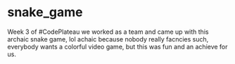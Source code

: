# snake_game
Week 3 of #CodePlateau we worked as a team and came up with this archaic snake game, lol achaic because nobody really facncies such, everybody wants a colorful video game, but this was fun and an achieve for us. 

